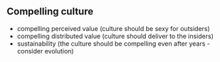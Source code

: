 ## Compelling culture

- compelling perceived value (culture should be sexy for outsiders)
- compelling distributed value (culture should deliver to the insiders)
- sustainability (the culture should be compelling even after years - consider evolution) 
